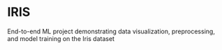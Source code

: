 # IRIS
End-to-end ML project demonstrating data visualization, preprocessing, and model training on the Iris dataset
